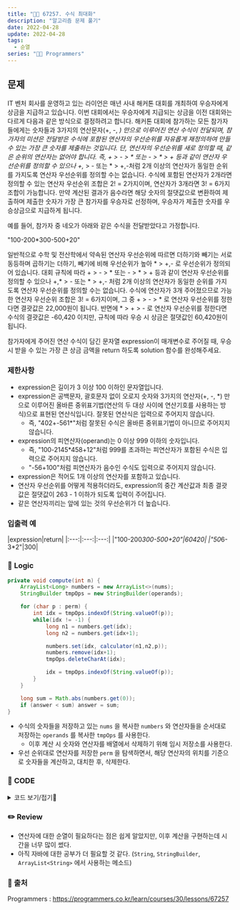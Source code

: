 ```yaml
---
title: "👩‍💻 67257. 수식 최대화"
description: "알고리즘 문제 풀기"
date: 2022-04-28
update: 2022-04-28
tags:
  - 순열
series: "👩‍💻 Programmers"
---
```


## 문제
IT 벤처 회사를 운영하고 있는 라이언은 매년 사내 해커톤 대회를 개최하여 우승자에게 상금을 지급하고 있습니다.
이번 대회에서는 우승자에게 지급되는 상금을 이전 대회와는 다르게 다음과 같은 방식으로 결정하려고 합니다.
해커톤 대회에 참가하는 모든 참가자들에게는 숫자들과 3가지의 연산문자(+, -, *) 만으로 이루어진 연산 수식이 전달되며, 참가자의 미션은 전달받은 수식에 포함된 연산자의 우선순위를 자유롭게 재정의하여 만들 수 있는 가장 큰 숫자를 제출하는 것입니다.
단, 연산자의 우선순위를 새로 정의할 때, 같은 순위의 연산자는 없어야 합니다. 즉, + > - > * 또는 - > * > + 등과 같이 연산자 우선순위를 정의할 수 있으나 +,* > - 또는 * > +,-처럼 2개 이상의 연산자가 동일한 순위를 가지도록 연산자 우선순위를 정의할 수는 없습니다. 수식에 포함된 연산자가 2개라면 정의할 수 있는 연산자 우선순위 조합은 2! = 2가지이며, 연산자가 3개라면 3! = 6가지 조합이 가능합니다.
만약 계산된 결과가 음수라면 해당 숫자의 절댓값으로 변환하여 제출하며 제출한 숫자가 가장 큰 참가자를 우승자로 선정하며, 우승자가 제출한 숫자를 우승상금으로 지급하게 됩니다.

예를 들어, 참가자 중 네오가 아래와 같은 수식을 전달받았다고 가정합니다.

"100-200*300-500+20"

일반적으로 수학 및 전산학에서 약속된 연산자 우선순위에 따르면 더하기와 빼기는 서로 동등하며 곱하기는 더하기, 빼기에 비해 우선순위가 높아 * > +,- 로 우선순위가 정의되어 있습니다.
대회 규칙에 따라 + > - > * 또는 - > * > + 등과 같이 연산자 우선순위를 정의할 수 있으나 +,* > - 또는 * > +,- 처럼 2개 이상의 연산자가 동일한 순위를 가지도록 연산자 우선순위를 정의할 수는 없습니다.
수식에 연산자가 3개 주어졌으므로 가능한 연산자 우선순위 조합은 3! = 6가지이며, 그 중 + > - > * 로 연산자 우선순위를 정한다면 결괏값은 22,000원이 됩니다.
반면에 * > + > - 로 연산자 우선순위를 정한다면 수식의 결괏값은 -60,420 이지만, 규칙에 따라 우승 시 상금은 절댓값인 60,420원이 됩니다.

참가자에게 주어진 연산 수식이 담긴 문자열 expression이 매개변수로 주어질 때, 우승 시 받을 수 있는 가장 큰 상금 금액을 return 하도록 solution 함수를 완성해주세요.

### 제한사항
- expression은 길이가 3 이상 100 이하인 문자열입니다.
- expression은 공백문자, 괄호문자 없이 오로지 숫자와 3가지의 연산자(+, -, *) 만으로 이루어진 올바른 중위표기법(연산의 두 대상 사이에 연산기호를 사용하는 방식)으로 표현된 연산식입니다. 잘못된 연산식은 입력으로 주어지지 않습니다.
  - 즉, "402+-561*"처럼 잘못된 수식은 올바른 중위표기법이 아니므로 주어지지 않습니다.
- expression의 피연산자(operand)는 0 이상 999 이하의 숫자입니다.
  - 즉, "100-2145*458+12"처럼 999를 초과하는 피연산자가 포함된 수식은 입력으로 주어지지 않습니다.
  - "-56+100"처럼 피연산자가 음수인 수식도 입력으로 주어지지 않습니다.
- expression은 적어도 1개 이상의 연산자를 포함하고 있습니다.
- 연산자 우선순위를 어떻게 적용하더라도, expression의 중간 계산값과 최종 결괏값은 절댓값이 263 - 1 이하가 되도록 입력이 주어집니다.
- 같은 연산자끼리는 앞에 있는 것의 우선순위가 더 높습니다.

### 입출력 예
|expression|return|
|:---:|:---:|:---:|
|"100-200*300-500+20"|60420|
|"50*6-3*2"|300|

### 📍 **Logic**

```java
private void compute(int n) {
    ArrayList<Long> numbers = new ArrayList<>(nums);
    StringBuilder tmpOps = new StringBuilder(operands);

    for (char p : perm) {
        int idx = tmpOps.indexOf(String.valueOf(p));
        while(idx != -1) {
            long n1 = numbers.get(idx);
            long n2 = numbers.get(idx+1);

            numbers.set(idx, calculator(n1,n2,p));
            numbers.remove(idx+1);
            tmpOps.deleteCharAt(idx);

            idx = tmpOps.indexOf(String.valueOf(p));
        }
    }

    long sum = Math.abs(numbers.get(0));
    if (answer < sum) answer = sum;
}
```

- 수식의 숫자들을 저장하고 있는 `nums` 을 복사한 `numbers` 와 연산자들을 순서대로 저장하는 `operands` 를 복사한 `tmpOps` 를 사용한다.
  - 이후 계산 시 숫자와 연산자를 배열에서 삭제하기 위해 임시 저장소를 사용한다.
- 우선 순위대로 연산자를 저장한 `perm` 을 탐색하면서, 해당 연산자의 위치를 기준으로 숫자들을 계산하고, 대치한 후, 삭제한다.

### 📄 **CODE**

<details>
  <summary>코드 보기/접기💫</summary>
    <div markdown="1">

	import java.util.*;

    class Solution {
        long answer = 0;
        ArrayList<Long> nums = new ArrayList<>();
        ArrayList<Character> perm = new ArrayList<>();
        StringBuilder operands = new StringBuilder();
        
        public long solution(String expression) {
            StringBuilder tmp = new StringBuilder();
            
            for (int i = 0; i < expression.length(); i++) {
                char ch = expression.charAt(i);
                if (48 <= ch && ch <= 57) tmp.append(ch); 
                else {
                    nums.add((long) Integer.parseInt(String.valueOf(tmp)));
                    if (!perm.contains(ch)) perm.add(ch);
                    operands.append(ch);
                    tmp.delete(0, tmp.length());
                }
            }
            nums.add((long) Integer.parseInt(String.valueOf(tmp)));
            
            // 순열 생성
            makePerm(0, perm.size(), perm.size());
            
            return answer;
        }
        
        private void makePerm(int depth, int n, int r) {
            if (depth == r) {
                compute(n);
                return;
            }

            for (int i = depth; i < n; i++) {
                Collections.swap(perm, depth, i);
                makePerm(depth + 1, n, r);
                Collections.swap(perm, depth, i);
            }
        }
        
        private void compute(int n) {
            ArrayList<Long> numbers = new ArrayList<>(nums);
            // 연산자 임시 배열이 필요
            // string은 각 문자별 위치 조회가 가능하지만, 요소 삭제가 안됨
            // arrayList는 요소 삭제가 용이하지만, 위치 조회가 안됨
            StringBuilder tmpOps = new StringBuilder(operands);

            for (char p : perm) {
                int idx = tmpOps.indexOf(String.valueOf(p));
                while(idx != -1) {
                    long n1 = numbers.get(idx);
                    long n2 = numbers.get(idx+1);

                    numbers.set(idx, calculator(n1,n2,p));
                    numbers.remove(idx+1);
                    tmpOps.deleteCharAt(idx);

                    idx = tmpOps.indexOf(String.valueOf(p));
                }
            }

            long sum = Math.abs(numbers.get(0));
            if (answer < sum) answer = sum;
        }
        
        private long calculator(long n1, long n2, char op) {
            return switch (op) {
                case '-' -> n1 - n2;
                case '+' -> n1 + n2;
                case '*' -> n1 * n2;
                default -> 0;
            };
        }
    }
  	</div>
</details>

### ✏️ **Review**
- 연산자에 대한 순열이 필요하다는 점은 쉽게 알았지만, 이후 계산을 구현하는데 시간을 너무 많이 썼다.
- 아직 자바에 대한 공부가 더 필요할 것 같다. (`String`, `StringBuilder`, `ArrayList<String>` 에서 사용하는 메소드)

### 📕 출처
Programmers : https://programmers.co.kr/learn/courses/30/lessons/67257